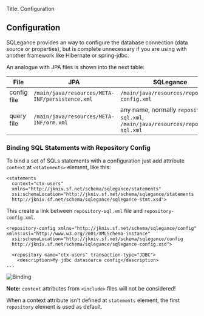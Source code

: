 Title: Configuration

Configuration
-------------


SQLegance provides an way to configure the database connection (data source or properties), but is complete unnecessary if you are using with another framework like Hibernate or spring-jdbc.

An analogue with JPA files is shown into the next table:

| File       | JPA                                        | SQLegance                                |
|------------|--------------------------------------------|------------------------------------------|
|config file | `/main/java/resources/META-INF/persistence.xml` | `/main/java/resources/repository-config.xml`  |
|query file  | `/main/java/resources/META-INF/orm.xml`        | any name, normally `repository-sql.xml`, `/main/java/resources/repository-sql.xml` |


### Binding SQL Statements with Repository Config

To bind a set of SQLs statements with a configuration just add attribute `context` at `<statements>` element, like this:


    <statements 
      context="ctx-users"
      xmlns="http://jkniv.sf.net/schema/sqlegance/statements"
      xsi:schemaLocation="http://jkniv.sf.net/schema/sqlegance/statements
      http://jkniv.sf.net/schema/sqlegance/sqlegance-stmt.xsd">


This create a link between `repository-sql.xml` file and `repository-config.xml`.


    <repository-config xmlns="http://jkniv.sf.net/schema/sqlegance/config" xmlns:xsi="http://www.w3.org/2001/XMLSchema-instance"
      xsi:schemaLocation="http://jkniv.sf.net/schema/sqlegance/config 
      http://jkniv.sf.net/schema/sqlegance/sqlegance-config.xsd">
    
      <repository name="ctx-users" transaction-type="JDBC">
        <description>My jdbc datasource config</description>
    ...
    
    
![Binding](images/bind-config-with-statement.png "Binding")


**Note:** `context` attributes from `<include>` files will not be considered!

When a context attribute isn't defined at `statements` element, the first `repository` element is used as default.

